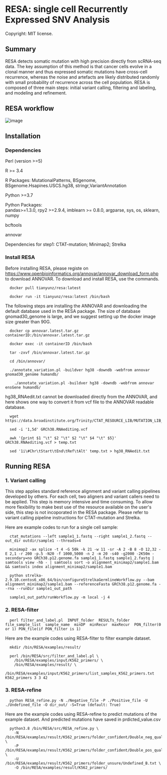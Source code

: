 # RESA: single cell Recurrently Expressed SNV Analysis
Copyright: MIT license.

## Summary
RESA detects somatic mutation with high precision directly from scRNA-seq data. The key assumption of this method is that cancer cells evolve in a clonal manner and thus expressed somatic mutations have cross-cell recurrence, whereas the noise and artefacts are likely distributed randomly with small probability of recurrence across the cell population. RESA is composed of three main steps: initial variant calling, filtering and labeling, and modeling and refinement.


## RESA workflow
![image](https://github.com/TZhang11/image/blob/master/Desktop/RESA_img/workflow.png)


## Installation
### Dependencies
Perl (version >=5)

R >= 3.4

R Packages:
MutationalPatterns, BSgenome, BSgenome.Hsapines.USCS.hg38, stringr,VariantAnnotation

Python >=3.7

Python Packages: \
pandas>=1.3.0, rpy2 >=2.9.4, imblearn >= 0.8.0, argparse, sys, os, sklearn, numpy

bcftools

annovar

Dependencies for step1: CTAT-mutation; Minimap2; Strelka

### Install RESA

  Before installing RESA, please registe on https://www.openbioinformatics.org/annovar/annovar_download_form.php to download ANNOVAR. 
  To download and install RESA, use the commands.
  
      docker pull tianyunz/resa:latest
      
      docker run -it tianyunz/resa:latest /bin/bash
      
  The following steps are installing the ANNOVAR and downloading the default database used in the RESA package. The size of database gnomad30_genome is large,  and we suggest setting up the docker image size greater than 90G. 
      
      docker cp annovar.latest.tar.gz containerID:/bin/annovar.latest.tar.gz
      
      docker exec -it containerID /bin/bash
      
      tar -zxvf /bin/annovar.latest.tar.gz
      
      cd /bin/annovar/
      
      ./annotate_variation.pl -buildver hg38 -downdb -webfrom annovar gnomad30_genome humandb/
      
	    ./annotate_variation.pl -buildver hg38 -downdb -webfrom annovar ensGene humandb/
      

  hg38_RNAedit.txt cannot be downloaded directly from the ANNOVAR, and here shows one way to convert it from vcf file to the ANNOVAR readable database.
  
	  wget https://data.broadinstitute.org/Trinity/CTAT_RESOURCE_LIB/MUTATION_LIB_SUPPLEMENT/rna_editing/GRCh38.RNAediting.vcf.gz
    
	  sed -i '1,5d' GRCh38.RNAediting.vcf
    
	  awk '{print $1 "\t" $2 "\t" $2 "\t" $4 "\t" $5}' GRCh38.RNAediting.vcf > temp.txt 
    
	  sed '1i\#Chr\tStart\tEnd\tRef\tAlt' temp.txt > hg38_RNAedit.txt
  
## Running RESA
### 1. Variant calling

  This step applies standard reference alignment and variant calling pipelines developed by others. For each cell, two aligners and variant callers need to be applied. This step is memory intensive and time consuming. To allow more flexibility to make best use of the resource available on the user's side, this step is not incoporated in the RESA package. Please refer to variant calling pipeline instructions for CTAT-mutation and Strelka. 
  
  Here are example codes to run for a single cell sample:
  
      ctat_mutations --left sample1_1.fastq --right sample1_2.fastq --out_dir outdir/sample1 --threads=4
  
      minimap2 -ax splice -t 4 -G 50k -k 21 -w 11 -sr -A 2 -B 8 -O 12,32 -E 2,1 -r 200 -p.5 -N20 -f 1000,5000 -n 2 -m 20 -s40 -g2000 -2K50m -secondary=no GRCh38.p12.genome.fa sample1_1.fastq sample1_2.fastq | samtools view -hb - | samtools sort -o alignment_minimap2/sample1.bam && samtools index alignment_minimap2/sample1.bam
  
      python strelka-2.9.10.centos6_x86_64/bin/configureStrelkaGermlineWorkflow.py --bam alignment_minimap2/sample1.bam --referenceFasta GRCh38.p12.genome.fa --rna --runDir sample1_out_path
  
      sample1_out_path/runWorkflow.py -m local -j 4
  

### 2. RESA-filter

      perl filter_and_label.pl  INPUT_folder  RESULTs_folder  file_sample_list  sample_name  minDP  minRecur  maxRecur  PON_filter(0 or 1) PON_file(if PON_filter is 1)
      
  Here are the example codes using RESA-filter to filter example dataset.
      
      mkdir /bin/RESA/examples/result/
      
      perl /bin/RESA/src/filter_and_label.pl \
	    /bin/RESA/examples/input/K562_primers/ \
	    /bin/RESA/examples/result/ \
	    /bin/RESA/examples/input/K562_primers/list_samples_K562_primers.txt K562_primers 3 3 42

### 3. RESA-refine

      python RESA_refine.py -N ./Negative_file -P ./Positive_file -U ./Undefined_file -O dir_out/ -S=True (default: True)
  
  Here are the example codes using RESA-refine to predict mutations of the example dataset. And predicted mutations have saved in prdicted_value.csv

      python3.8 /bin/RESA/src/RESA_refine.py \
	    -N /bin/RESA/examples/result/K562_primers/folder_confident/Double_neg_qualrecur_fail.txt \
	    -P /bin/RESA/examples/result/K562_primers/folder_confident/Double_pos_qualrecur_pass.txt \
	    -U /bin/RESA/examples/result/K562_primers/folder_unsure/Undefined_B.txt \
	    -O /bin/RESA/examples/result/K562_primers/

